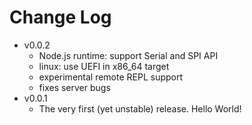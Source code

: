 Change Log
===========

- v0.0.2
  - Node.js runtime: support Serial and SPI API
  - linux: use UEFI in x86_64 target
  - experimental remote REPL support
  - fixes server bugs
- v0.0.1
  - The very first (yet unstable) release. Hello World!
